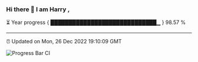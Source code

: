 ### Hi there 👋 I am Harry , 

⏳ Year progress { █████████████████████████████▁ } 98.57 %

---

⏰ Updated on Mon, 26 Dec 2022 19:10:09 GMT

![Progress Bar CI](https://github.com/duykhang68/duykhang68/workflows/Progress%20Bar%20CI/badge.svg)
